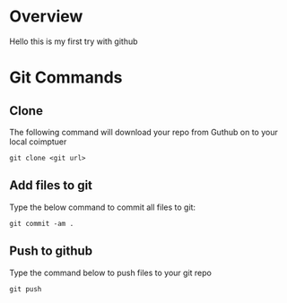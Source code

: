 # Overview

Hello this is my first try with github

# Git Commands

## Clone

The following command will download your repo from Guthub on to your local coimptuer
```
git clone <git url>
```

## Add files to git

Type the below command to commit all files to git:
```
git commit -am .
```

## Push to github

Type the command below to push files to your git repo

```
git push
```
